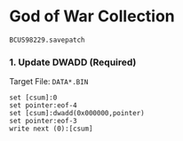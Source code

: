 # God of War  Collection 

`BCUS98229.savepatch`

### 1. Update DWADD (Required)

Target File: `DATA*.BIN`

```
set [csum]:0
set pointer:eof-4
set [csum]:dwadd(0x000000,pointer)
set pointer:eof-3
write next (0):[csum]
```

